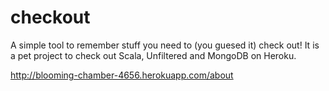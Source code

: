checkout
========

A simple tool to remember stuff you need to (you guesed it) check out! It is a pet project to check out Scala, Unfiltered and MongoDB on Heroku.

http://blooming-chamber-4656.herokuapp.com/about
